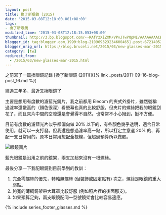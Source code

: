 ```yaml
---
layout: post
title: 換了新眼鏡 (2015)
date: '2015-03-08T12:18:00.001+08:00'
tags:
- 換了新眼鏡
modified_time: '2015-03-08T12:18:15.053+08:00'
thumbnail: http://3.bp.blogspot.com/--RAfrzXiZXM/VPvJTwPOpMI/AAAAAAAACBI/XuzPmzbrf-A/s72-c/glasses2015.jpg
blogger_id: tag:blogger.com,1999:blog-2109693232346004651.post-6721405227736173055
blogger_orig_url: https://blog.bruceli.net/2015/03/new-glasses-mar-2015.html
category: [tw]
redirect_from:
  - /2015/03/new-glasses-mar-2015.html
---
```


之前寫了一篇換眼鏡記錄 [換了新眼鏡 (2011)]({% link _posts/2011-09-16-blog-post_16.md %})

經過三年多，最近又換眼鏡了

主要是想用有度數的濾藍光鏡片，我之前都用 Elecom 的夾式外掛片，雖然號稱過濾率還蠻高的（顏色很深）看螢幕也真的比較舒服，但夾片的螺絲把我的眼鏡刮花了，而且夾片中間的空隙還是會覺得不自然，也常常不小心撥到，挺不方便。

目前有度數的濾藍光片似乎都偏向做 20% 以下的，有些顏色幾乎透明，適合日常使用，就可以一支打發。但我還是想過濾率高一點，所以打定主意選 20% 的、再配一支日常用的。原本日常用想配全視線，但超過預算所以做罷。

![眼鏡圖片](http://3.bp.blogspot.com/--RAfrzXiZXM/VPvJTwPOpMI/AAAAAAAACBI/XuzPmzbrf-A/s1600/glasses2015.jpg)

藍光眼鏡是沿用之前的鏡架，兩支加起來沒有一根螺絲。

最後分享一下我配眼鏡到目前學到的教訓：

1. 完全零螺絲的優先，轉軸無螺絲 (但裝飾或固定點有) 次之，螺絲是眼鏡的重大弱點。
2. 夠寬的薄鋼鏡架帶大耳罩比較舒服 (例如照片裡的後面那支)。
3. 如果預算足夠，兩支眼鏡配同一型號鏡架會比較容易適應。

{% include series_footer_glasses.md %}
